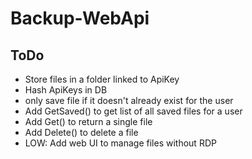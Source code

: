 # Backup-WebApi

## ToDo
- Store files in a folder linked to ApiKey
- Hash ApiKeys in DB
- only save file if it doesn't already exist for the user 
- Add GetSaved() to get list of all saved files for a user
- Add Get() to return a single file
- Add Delete() to delete a file
- LOW: Add web UI to manage files without RDP
